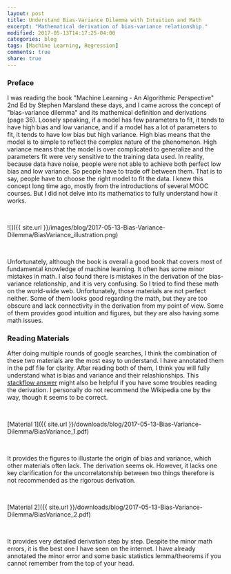 ```yaml
---
layout: post
title: Understand Bias-Variance Dilemma with Intuition and Math
excerpt: "Mathematical derivation of bias-variance relationship."
modified: 2017-05-13T14:17:25-04:00
categories: blog
tags: [Machine Learning, Regression]
comments: true
share: true
---
```


### Preface

I was reading the book "Machine Learning - An Algorithmic Perspective" 2nd Ed by Stephen Marsland these days, and I came across the concept of "bias-variance dilemma" and its mathemical definition and derivations (page 36). Loosely speaking, if a model has few parameters to fit, it tends to have high bias and low variance, and if a model has a lot of parameters to fit, it tends to have low bias but high variance. High bias means that the model is to simple to reflect the complex nature of the phenomenon. High variance means that the model is over complicated to generalize and the parameters fit were very sensitive to the training data used. In reality, because data have noise, people were not able to achieve both perfect low bias and low variance. So people have to trade off between them. That is to say, people have to choose the right model to fit the data. I knew this concept long time ago, mostly from the introductions of several MOOC courses. But I did not delve into its mathematics to fully understand how it works.

<br />

![]({{ site.url }}/images/blog/2017-05-13-Bias-Variance-Dilemma/BiasVariance_illustration.png)

<br />

Unfortunately, although the book is overall a good book that covers most of fundamental knowledge of machine learning. It often has some minor mistakes in math. I also found there is mistakes in the derivation of the bias-variance relationship, and it is very confusing. So I tried to find these math on the world-wide web. Unfortunately, those materials are not perfect neither. Some of them looks good regarding the math, but they are too obscure and lack connectivity in the derivation from my point of view. Some of them provides good intuition and figures, but they are also having some math issues.

### Reading Materials

After doing multiple rounds of google searches, I think the combination of these two materials are the most easy to understand. I have annotated them in the pdf file for clarity. After reading both of them, I think you will fully understand what is bias and variance and their relashionships. This [stackflow answer](https://math.stackexchange.com/questions/1654230/confused-about-meaning-of-a-expectation-of-a-function) might also be helpful if you have some troubles reading the derivation. I personally do not recommend the Wikipedia one by the way, though it seems to be correct.

<br />

[Material 1]({{ site.url }}/downloads/blog/2017-05-13-Bias-Variance-Dilemma/BiasVariance_1.pdf)

<br />

It provides the figures to illustarte the origin of bias and variance, which other materials often lack. The derivation seems ok. However, it lacks one key clarification for the uncorrelatonship between two things therefore is not recommended as the rigorous derivation.

<br />

[Material 2]({{ site.url }}/downloads/blog/2017-05-13-Bias-Variance-Dilemma/BiasVariance_2.pdf)

<br />

It provides very detailed derivation step by step. Despite the minor math errors, it is the best one I have seen on the internet. I have already annotated the minor error and some basic statistics lemma/theorems if you cannot remember from the top of your head.